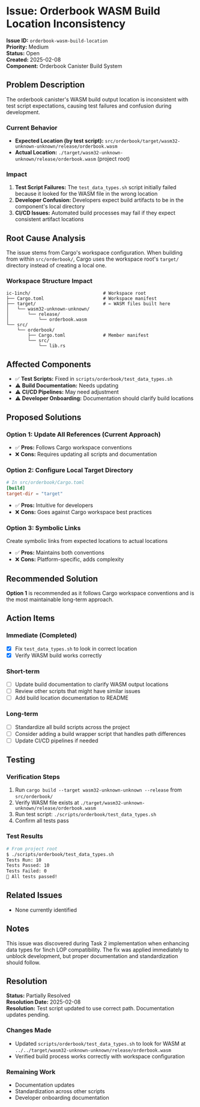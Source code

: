 # Issue: Orderbook WASM Build Location Inconsistency

**Issue ID:** `orderbook-wasm-build-location`  
**Priority:** Medium  
**Status:** Open  
**Created:** 2025-02-08  
**Component:** Orderbook Canister Build System

## Problem Description

The orderbook canister's WASM build output location is inconsistent with test script expectations, causing test failures and confusion during development.

### Current Behavior

- **Expected Location (by test script):** `src/orderbook/target/wasm32-unknown-unknown/release/orderbook.wasm`
- **Actual Location:** `./target/wasm32-unknown-unknown/release/orderbook.wasm` (project root)

### Impact

1. **Test Script Failures:** The `test_data_types.sh` script initially failed because it looked for the WASM file in the wrong location
2. **Developer Confusion:** Developers expect build artifacts to be in the component's local directory
3. **CI/CD Issues:** Automated build processes may fail if they expect consistent artifact locations

## Root Cause Analysis

The issue stems from Cargo's workspace configuration. When building from within `src/orderbook/`, Cargo uses the workspace root's `target/` directory instead of creating a local one.

### Workspace Structure Impact

```
ic-1inch/                           # Workspace root
├── Cargo.toml                      # Workspace manifest
├── target/                         # ← WASM files built here
│   └── wasm32-unknown-unknown/
│       └── release/
│           └── orderbook.wasm
└── src/
    └── orderbook/
        ├── Cargo.toml              # Member manifest
        └── src/
            └── lib.rs
```

## Affected Components

- ✅ **Test Scripts:** Fixed in `scripts/orderbook/test_data_types.sh`
- ⚠️ **Build Documentation:** Needs updating
- ⚠️ **CI/CD Pipelines:** May need adjustment
- ⚠️ **Developer Onboarding:** Documentation should clarify build locations

## Proposed Solutions

### Option 1: Update All References (Current Approach)

- ✅ **Pros:** Follows Cargo workspace conventions
- ❌ **Cons:** Requires updating all scripts and documentation

### Option 2: Configure Local Target Directory

```toml
# In src/orderbook/Cargo.toml
[build]
target-dir = "target"
```

- ✅ **Pros:** Intuitive for developers
- ❌ **Cons:** Goes against Cargo workspace best practices

### Option 3: Symbolic Links

Create symbolic links from expected locations to actual locations

- ✅ **Pros:** Maintains both conventions
- ❌ **Cons:** Platform-specific, adds complexity

## Recommended Solution

**Option 1** is recommended as it follows Cargo workspace conventions and is the most maintainable long-term approach.

## Action Items

### Immediate (Completed)

- [x] Fix `test_data_types.sh` to look in correct location
- [x] Verify WASM build works correctly

### Short-term

- [ ] Update build documentation to clarify WASM output locations
- [ ] Review other scripts that might have similar issues
- [ ] Add build location documentation to README

### Long-term

- [ ] Standardize all build scripts across the project
- [ ] Consider adding a build wrapper script that handles path differences
- [ ] Update CI/CD pipelines if needed

## Testing

### Verification Steps

1. Run `cargo build --target wasm32-unknown-unknown --release` from `src/orderbook/`
2. Verify WASM file exists at `./target/wasm32-unknown-unknown/release/orderbook.wasm`
3. Run test script: `./scripts/orderbook/test_data_types.sh`
4. Confirm all tests pass

### Test Results

```bash
# From project root
$ ./scripts/orderbook/test_data_types.sh
Tests Run: 10
Tests Passed: 10
Tests Failed: 0
🎉 All tests passed!
```

## Related Issues

- None currently identified

## Notes

This issue was discovered during Task 2 implementation when enhancing data types for 1inch LOP compatibility. The fix was applied immediately to unblock development, but proper documentation and standardization should follow.

## Resolution

**Status:** Partially Resolved  
**Resolution Date:** 2025-02-08  
**Resolution:** Test script updated to use correct path. Documentation updates pending.

### Changes Made

- Updated `scripts/orderbook/test_data_types.sh` to look for WASM at `../../target/wasm32-unknown-unknown/release/orderbook.wasm`
- Verified build process works correctly with workspace configuration

### Remaining Work

- Documentation updates
- Standardization across other scripts
- Developer onboarding documentation
